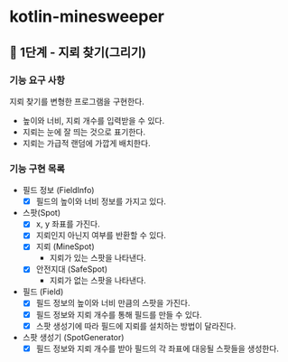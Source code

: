 # kotlin-minesweeper

## 🚀 1단계 - 지뢰 찾기(그리기)

### 기능 요구 사항

지뢰 찾기를 변형한 프로그램을 구현한다.

- 높이와 너비, 지뢰 개수를 입력받을 수 있다.
- 지뢰는 눈에 잘 띄는 것으로 표기한다.
- 지뢰는 가급적 랜덤에 가깝게 배치한다.

### 기능 구현 목록

- 필드 정보 (FieldInfo)
    - [x] 필드의 높이와 너비 정보를 가지고 있다.

- 스팟(Spot)
    - [x] x, y 좌표를 가진다.
    - [x] 지뢰인지 아닌지 여부를 반환할 수 있다.
    - [x] 지뢰 (MineSpot)
        - 지뢰가 있는 스팟을 나타낸다.
    - [x] 안전지대 (SafeSpot)
        - 지뢰가 없는 스팟을 나타낸다.

- 필드 (Field)
    -  [x] 필드 정보의 높이와 너비 만큼의 스팟을 가진다.
    -  [x] 필드 정보와 지뢰 개수를 통해 필드를 만들 수 있다.
    -  [x] 스팟 생성기에 따라 필드에 지뢰를 설치하는 방법이 달라진다.

- 스팟 생성기 (SpotGenerator)
    - [x] 필드 정보와 지뢰 개수를 받아 필드의 각 좌표에 대응될 스팟들을 생성한다.
